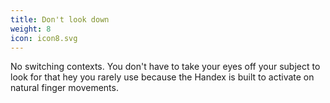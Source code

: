 ```yaml
---
title: Don't look down
weight: 8
icon: icon8.svg
---
```


No switching contexts. You don't have to take your eyes off your subject to look for that hey you rarely use because the Handex is built to activate on natural finger movements.